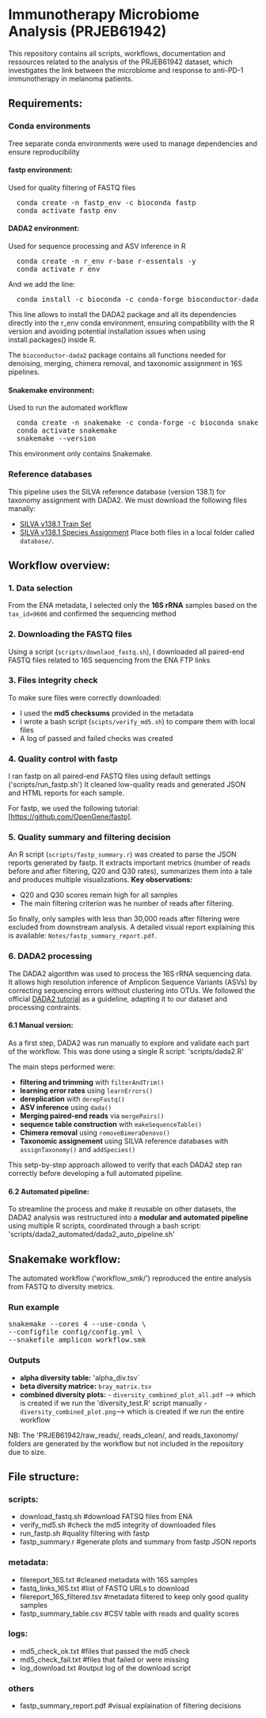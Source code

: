 # Immunotherapy Microbiome Analysis (PRJEB61942) 

This repository contains all scripts, workflows, documentation and ressources related to the analysis of the PRJEB61942 dataset, which investigates the link between the microbiome and response to anti-PD-1 immunotherapy in melanoma patients.

## Requirements: 

### Conda environments
Tree separate conda environments were used to manage dependencies and ensure reproducibility

#### fastp environment:
Used for quality filtering of FASTQ files
<pre>
  conda create -n fastp_env -c bioconda fastp
  conda activate fastp_env
</pre>

#### DADA2 environment: 
Used for sequence processing and ASV inference in R 
<pre>
  conda create -n r_env r-base r-essentals -y
  conda activate r_env
</pre>
And we add the line: 
<pre>
  conda install -c bioconda -c conda-forge bioconductor-dada2 
</pre>
This line allows to install the DADA2 package and all its dependencies directly into the r_env conda environment, ensuring compatibility with the R version and avoiding potential installation issues when using install.packages() inside R.

The `bioconductor-dada2` package contains all functions needed for denoising, merging, chimera removal, and taxonomic assignment in 16S pipelines. 

#### Snakemake environment: 
Used to run the automated workflow 
<pre>
  conda create -n snakemake -c conda-forge -c bioconda snakemake
  conda activate snakemake
  snakemake --version
</pre>
This environment only contains Snakemake.

### Reference databases 
This pipeline uses the SILVA reference database (version 138.1) for taxonomy assignment with DADA2. We must download the following files manally:
- [SILVA v138.1 Train Set](https://zenodo.org/records/4587955#:~:text=silva_nr99_v138.1_wSpecies_train_set.fa.gz)
- [SILVA v138.1 Species Assignment](https://zenodo.org/records/4587955#:~:text=silva_species_assignment_v138.1.fa.gz)
Place both files in a local folder called `database/`. 


## Workflow overview: 

### 1. Data selection
From the ENA metadata, I selected only the **16S rRNA** samples based on the `tax_id=9606` and confirmed the sequencing method 

### 2. Downloading the FASTQ files 
Using a script (`scripts/downlaod_fastq.sh`), I downloaded all paired-end FASTQ files related to 16S sequencing from the ENA FTP links

### 3. Files integrity check 
To make sure files were correctly downloaded: 
- I used the **md5 checksums** provided in the metadata
- I wrote a bash script (`scipts/verify_md5.sh`) to compare them with local files
- A log of passed and failed checks was created 
  
### 4. Quality control with fastp 
I ran fastp on all paired-end FASTQ files using default settings ('scripts/run_fastp.sh')
It cleaned low-quality reads and generated JSON and HTML reports for each sample. 

For fastp, we used the following tutorial: [https://github.com/OpenGene/fastp].

### 5. Quality summary and filtering decision
An R script (`scripts/fastp_summary.r`) was created to parse the JSON reports generated by fastp.
It extracts important metrics (number of reads before and after filtering, Q20 and Q30 rates), summarizes them into a tale and produces multiple visualizations. 
**Key observations:**
* Q20 and Q30 scores remain high for all samples
* The main filtering criterion was he number of reads after filtering.

So finally, only samples with less than 30,000 reads after filtering were excluded from downstream analysis.
A detailed visual report explaining this is available: `Notes/fastp_summary_report.pdf`.

### 6. DADA2 processing
The DADA2 algorithm was used to process the 16S rRNA sequencing data. It allows high resolution inference of Amplicon Sequence Variants (ASVs) by correcting sequencing errors without clustering into OTUs.
We followed the official [DADA2 tutorial](https://benjjneb.github.io/dada2/tutorial.html) as a guideline, adapting it to our dataset and processing contraints. 

#### 6.1 Manual version: 
As a first step, DADA2 was run manually to explore and validate each part of the workflow. This was done using a single R script: 
'scripts/dada2.R'

The main steps performed were: 
- **filtering and trimming** with `filterAndTrim()`
- **learning error rates** using `learnErrors()`
- **dereplication** with `derepFastq()`
- **ASV inference** using `dada()`
- **Merging paired-end reads** via `mergePairs()`
- **sequence table construction** with `makeSequenceTable()`
- **Chimera removal** using `removeBimeraDenovo()`
- **Taxonomic assignement** using SILVA reference databases with `assignTaxonomy()` and `addSpecies()`

This setp-by-step approach allowed to verify that each DADA2 step ran correctly before developing a full automated pipeline.

#### 6.2 Automated pipeline: 

To streamline the process and make it reusable on other datasets, the DADA2 analysis was restructured into a **modular and automated pipeline** using multiple R scripts, coordinated through a bash script: 
'scripts/dada2_automated/dada2_auto_pipeline.sh'

## Snakemake workflow: 

The automated workflow ('workflow_smk/') reproduced the entire analysis from FASTQ to diversity metrics. 

### Run example
<pre>
snakemake --cores 4 --use-conda \
--configfile config/config.yml \
--snakefile amplicon_workflow.smk
</pre>

### Outputs
- **alpha diversity table:** 'alpha_div.tsv`
- **beta diversity matrice:** `bray_matrix.tsv`
- **combined diversity plots:**
      - `diversity_combined_plot_all.pdf` --> which is created if we run the 'diversity_test.R' script manually
      - `diversity_combined_plot.png`--> which is created if we run the entire workflow 


NB: The 'PRJEB61942/raw_reads/, reads_clean/, and reads_taxonomy/ folders are generated by the workflow but not included in the repository due to size.

## File structure: 

### scripts:
* download_fastq.sh    #download FATSQ files from ENA
* verify_md5.sh        #check the md5 integrity of downloaded files
* run_fastp.sh         #quality filtering with fastp
* fastp_summary.r      #generate plots and summary from fastp JSON reports 

### metadata: 
* filereport_16S.txt   #cleaned metadata with 16S samples
* fastq_links_16S.txt  #list of FASTQ URLs to download
* filereport_16S_filtered.tsv  #metadata filtered to keep only good quality samples
* fastp_summary_table.csv   #CSV table with reads and quality scores

### logs: 
* md5_check_ok.txt     #files that passed the md5 check
* md5_check_fail.txt   #files that failed or were missing
* log_download.txt     #output log of the download script

### others
* fastp_summary_report.pdf #visual explaination of filtering decisions




